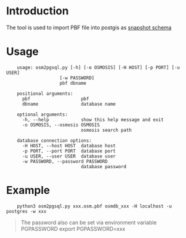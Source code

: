 # Introduction
The tool is used to import PBF file into postgis as [snapshot schema](https://wiki.openstreetmap.org/wiki/Osmosis/Detailed_Usage_0.48#PostGIS_Tasks_.28Snapshot_Schema.29)

# Usage
```shell script
    usage: osm2pgsql.py [-h] [-o OSMOSIS] [-H HOST] [-p PORT] [-u USER]
                    [-w PASSWORD]
                    pbf dbname

    positional arguments:
      pbf                   pbf
      dbname                database name
    
    optional arguments:
      -h, --help            show this help message and exit
      -o OSMOSIS, --osmosis OSMOSIS
                            osmosis search path
    
    database connection options:
      -H HOST, --host HOST  database host
      -p PORT, --port PORT  database port
      -u USER, --user USER  database user
      -w PASSWORD, --password PASSWORD
                            database password
```


# Example
```shell script
    python3 osm2pgsql.py xxx.osm.pbf osmdb_xxx -H localhost -u postgres -w xxx
```
>  The password also can be set via environment variable PGPASSWORD 
> export PGPASSWORD=xxx